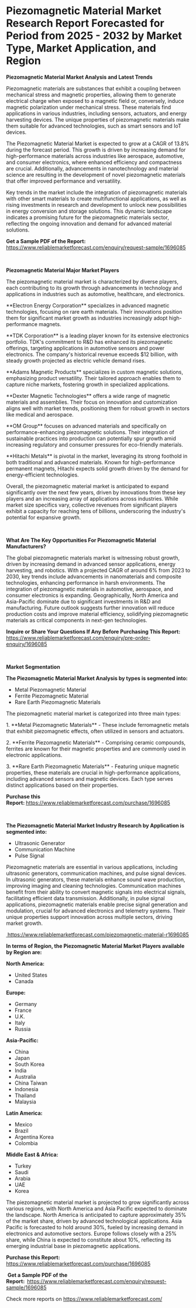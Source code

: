<p><h1>Piezomagnetic Material Market Research Report Forecasted for Period from 2025 -  2032 by Market Type, Market Application, and Region</h1></p><p><strong>Piezomagnetic Material Market Analysis and Latest Trends</strong></p>
<p><p>Piezomagnetic materials are substances that exhibit a coupling between mechanical stress and magnetic properties, allowing them to generate electrical charge when exposed to a magnetic field or, conversely, induce magnetic polarization under mechanical stress. These materials find applications in various industries, including sensors, actuators, and energy harvesting devices. The unique properties of piezomagnetic materials make them suitable for advanced technologies, such as smart sensors and IoT devices.</p><p>The Piezomagnetic Material Market is expected to grow at a CAGR of 13.8% during the forecast period. This growth is driven by increasing demand for high-performance materials across industries like aerospace, automotive, and consumer electronics, where enhanced efficiency and compactness are crucial. Additionally, advancements in nanotechnology and material science are resulting in the development of novel piezomagnetic materials that offer improved performance and versatility.</p><p>Key trends in the market include the integration of piezomagnetic materials with other smart materials to create multifunctional applications, as well as rising investments in research and development to unlock new possibilities in energy conversion and storage solutions. This dynamic landscape indicates a promising future for the piezomagnetic materials sector, reflecting the ongoing innovation and demand for advanced material solutions.</p></p>
<p><strong>Get a Sample PDF of the Report:&nbsp;</strong> <a href="https://www.reliablemarketforecast.com/enquiry/request-sample/1696085?utm_campaign=1105&utm_medium=2&utm_source=Github&utm_content=ia&utm_term=08012025&utm_id=piezomagnetic-material">https://www.reliablemarketforecast.com/enquiry/request-sample/1696085</a></p>
<p>&nbsp;</p>
<p><strong>Piezomagnetic Material Major Market Players</strong></p>
<p><p>The piezomagnetic material market is characterized by diverse players, each contributing to its growth through advancements in technology and applications in industries such as automotive, healthcare, and electronics.</p><p>**Electron Energy Corporation** specializes in advanced magnetic technologies, focusing on rare earth materials. Their innovations position them for significant market growth as industries increasingly adopt high-performance magnets.</p><p>**TDK Corporation** is a leading player known for its extensive electronics portfolio. TDK's commitment to R&D has enhanced its piezomagnetic offerings, targeting applications in automotive sensors and power electronics. The company's historical revenue exceeds $12 billion, with steady growth projected as electric vehicle demand rises.</p><p>**Adams Magnetic Products** specializes in custom magnetic solutions, emphasizing product versatility. Their tailored approach enables them to capture niche markets, fostering growth in specialized applications.</p><p>**Dexter Magnetic Technologies** offers a wide range of magnetic materials and assemblies. Their focus on innovation and customization aligns well with market trends, positioning them for robust growth in sectors like medical and aerospace.</p><p>**OM Group** focuses on advanced materials and specifically on performance-enhancing piezomagnetic solutions. Their integration of sustainable practices into production can potentially spur growth amid increasing regulatory and consumer pressures for eco-friendly materials.</p><p>**Hitachi Metals** is pivotal in the market, leveraging its strong foothold in both traditional and advanced materials. Known for high-performance permanent magnets, Hitachi expects solid growth driven by the demand for energy-efficient technologies.</p><p>Overall, the piezomagnetic material market is anticipated to expand significantly over the next few years, driven by innovations from these key players and an increasing array of applications across industries. While market size specifics vary, collective revenues from significant players exhibit a capacity for reaching tens of billions, underscoring the industry's potential for expansive growth.</p></p>
<p>&nbsp;</p>
<p><strong>What Are The Key Opportunities For Piezomagnetic Material Manufacturers?</strong></p>
<p><p>The global piezomagnetic materials market is witnessing robust growth, driven by increasing demand in advanced sensor applications, energy harvesting, and robotics. With a projected CAGR of around 6% from 2023 to 2030, key trends include advancements in nanomaterials and composite technologies, enhancing performance in harsh environments. The integration of piezomagnetic materials in automotive, aerospace, and consumer electronics is expanding. Geographically, North America and Asia-Pacific dominate due to significant investments in R&D and manufacturing. Future outlook suggests further innovation will reduce production costs and improve material efficiency, solidifying piezomagnetic materials as critical components in next-gen technologies.</p></p>
<p><strong>Inquire or Share Your Questions If Any Before Purchasing This Report:</strong> <a href="https://www.reliablemarketforecast.com/enquiry/pre-order-enquiry/1696085?utm_campaign=1105&utm_medium=2&utm_source=Github&utm_content=ia&utm_term=08012025&utm_id=piezomagnetic-material">https://www.reliablemarketforecast.com/enquiry/pre-order-enquiry/1696085</a></p>
<p>&nbsp;</p>
<p><strong>Market Segmentation</strong></p>
<p><strong>The Piezomagnetic Material Market Analysis by types is segmented into:</strong></p>
<p><ul><li>Metal Piezomagnetic Material</li><li>Ferrite Piezomagnetic Material</li><li>Rare Earth Piezomagnetic Materials</li></ul></p>
<p><p>The piezomagnetic material market is categorized into three main types: </p><p>1. **Metal Piezomagnetic Materials** - These include ferromagnetic metals that exhibit piezomagnetic effects, often utilized in sensors and actuators.  </p><p>2. **Ferrite Piezomagnetic Materials** - Comprising ceramic compounds, ferrites are known for their magnetic properties and are commonly used in electronic applications.  </p><p>3. **Rare Earth Piezomagnetic Materials** - Featuring unique magnetic properties, these materials are crucial in high-performance applications, including advanced sensors and magnetic devices. Each type serves distinct applications based on their properties.</p></p>
<p><strong>Purchase this Report:&nbsp;</strong><a href="https://www.reliablemarketforecast.com/purchase/1696085?utm_campaign=1105&utm_medium=2&utm_source=Github&utm_content=ia&utm_term=08012025&utm_id=piezomagnetic-material">https://www.reliablemarketforecast.com/purchase/1696085</a></p>
<p>&nbsp;</p>
<p><strong>The Piezomagnetic Material Market Industry Research by Application is segmented into:</strong></p>
<p><ul><li>Ultrasonic Generator</li><li>Communication Machine</li><li>Pulse Signal</li></ul></p>
<p><p>Piezomagnetic materials are essential in various applications, including ultrasonic generators, communication machines, and pulse signal devices. In ultrasonic generators, these materials enhance sound wave production, improving imaging and cleaning technologies. Communication machines benefit from their ability to convert magnetic signals into electrical signals, facilitating efficient data transmission. Additionally, in pulse signal applications, piezomagnetic materials enable precise signal generation and modulation, crucial for advanced electronics and telemetry systems. Their unique properties support innovation across multiple sectors, driving market growth.</p></p>
<p><a href="https://www.reliablemarketforecast.com/piezomagnetic-material-r1696085?utm_campaign=1105&utm_medium=2&utm_source=Github&utm_content=ia&utm_term=08012025&utm_id=piezomagnetic-material">&nbsp;https://www.reliablemarketforecast.com/piezomagnetic-material-r1696085</a></p>
<p><strong>In terms of Region, the Piezomagnetic Material Market Players available by Region are:</strong></p>
<p>
    <p> <strong> North America: </strong>
        <ul>
            <li>United States</li>
            <li>Canada</li>
        </ul>
        </p> 
    <p> <strong> Europe: </strong>
        <ul>
            <li>Germany</li>
            <li>France</li>
            <li>U.K.</li>
            <li>Italy</li>
            <li>Russia</li>
        </ul>
        </p> 
    <p> <strong> Asia-Pacific: </strong>
        <ul>
            <li>China</li>
            <li>Japan</li>
            <li>South Korea</li>
            <li>India</li>
            <li>Australia</li>
            <li>China Taiwan</li>
            <li>Indonesia</li>
            <li>Thailand</li>
            <li>Malaysia</li>
        </ul>
        </p> 
    <p> <strong> Latin America: </strong>
        <ul>
            <li>Mexico</li>
            <li>Brazil</li>
            <li>Argentina Korea</li>
            <li>Colombia</li>
        </ul>
        </p> 
    <p> <strong> Middle East & Africa: </strong>
        <ul>
            <li>Turkey</li>
            <li>Saudi</li>
            <li>Arabia</li>
            <li>UAE</li>
            <li>Korea</li>
        </ul>
    </p>
    </p>
<p><p>The piezomagnetic material market is projected to grow significantly across various regions, with North America and Asia Pacific expected to dominate the landscape. North America is anticipated to capture approximately 35% of the market share, driven by advanced technological applications. Asia Pacific is forecasted to hold around 30%, fueled by increasing demand in electronics and automotive sectors. Europe follows closely with a 25% share, while China is expected to constitute about 10%, reflecting its emerging industrial base in piezomagnetic applications.</p></p>
<p><strong>Purchase this Report: </strong><a href="https://www.reliablemarketforecast.com/purchase/1696085?utm_campaign=1105&utm_medium=2&utm_source=Github&utm_content=ia&utm_term=08012025&utm_id=piezomagnetic-material">https://www.reliablemarketforecast.com/purchase/1696085</a></p>
<p>&nbsp;<strong>Get a Sample PDF of the Report:&nbsp;&nbsp;</strong><a href="https://www.reliablemarketforecast.com/enquiry/request-sample/1696085?utm_campaign=1105&utm_medium=2&utm_source=Github&utm_content=ia&utm_term=08012025&utm_id=piezomagnetic-material">https://www.reliablemarketforecast.com/enquiry/request-sample/1696085</a></p>
<p><strong></strong></p>
<p>Check more reports on <a href="https://www.reliablemarketforecast.com/?utm_campaign=1105&utm_medium=2&utm_source=Github&utm_content=ia&utm_term=08012025&utm_id=piezomagnetic-material">https://www.reliablemarketforecast.com/</a></p>